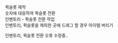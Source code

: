 퀵슬롯 제작<br>
숫자에 대응하여 퀵슬롯 전환<br>
인벤토리 - 퀵슬롯 전환 작업<br>
인벤토리, 퀵슬롯을 제외한 곳에 드래그 할 경우 아이템 버리기<br>

인벤토리, 퀵슬롯 전환 오류 수정중..